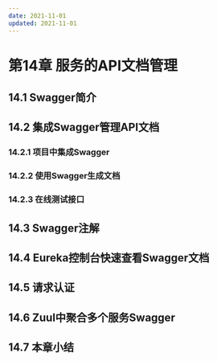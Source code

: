 ```yaml
---
date: 2021-11-01
updated: 2021-11-01
---
```


# 第14章 服务的API文档管理

## 14.1 Swagger简介

## 14.2 集成Swagger管理API文档

### 14.2.1 项目中集成Swagger

### 14.2.2 使用Swagger生成文档

### 14.2.3 在线测试接口

## 14.3 Swagger注解

## 14.4 Eureka控制台快速查看Swagger文档

## 14.5 请求认证

## 14.6 Zuul中聚合多个服务Swagger

## 14.7 本章小结
